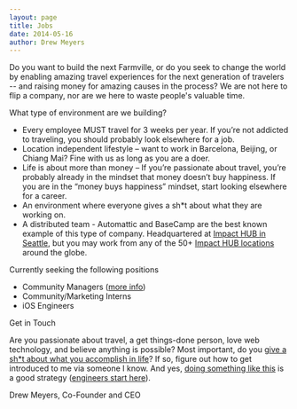 ```yaml
---
layout: page
title: Jobs
date: 2014-05-16
author: Drew Meyers
---
```


Do you want to build the next Farmville, or do you seek to change the world by enabling amazing travel experiences for the next generation of travelers -- and raising money for amazing causes in the process? We are not here to flip a company, nor are we here to waste people's valuable time.

What type of environment are we building?

- Every employee MUST travel for 3 weeks per year. If you’re not addicted to traveling, you should probably look elsewhere for a job.
- Location independent lifestyle – want to work in Barcelona, Beijing, or Chiang Mai? Fine with us as long as you are a doer.
- Life is about more than money – If you’re passionate about travel, you’re probably already in the mindset that money doesn’t buy happiness. If you are in the “money buys happiness” mindset, start looking elsewhere for a career.
- An environment where everyone gives a sh*t about what they are working on.
- A distributed team - Automattic and BaseCamp are the best known example of this type of company. Headquartered at [Impact HUB in Seattle](http://impacthubseattle.com/), but you may work from any of the 50+ [Impact HUB locations](http://www.impacthub.net/) around the globe.

Currently seeking the following positions

- Community Managers ([more info](http://www.horizonapp.co/blog/travel-community-builders/))
- Community/Marketing Interns
- iOS Engineers

Get in Touch

Are you passionate about travel, a get things-done person, love web technology, and believe anything is possible? Most important, do you [give a sh*t about what you accomplish in life](http://blog.ohheyworld.com/the-give-a-shit-culture/)? If so, figure out how to get introduced to me via someone I know. And yes, [doing something like this](https://medium.com/better-humans/5ae6fb285d1) is a good strategy ([engineers start here](https://github.com/oh-hey-world)).

Drew Meyers, Co-Founder and CEO
